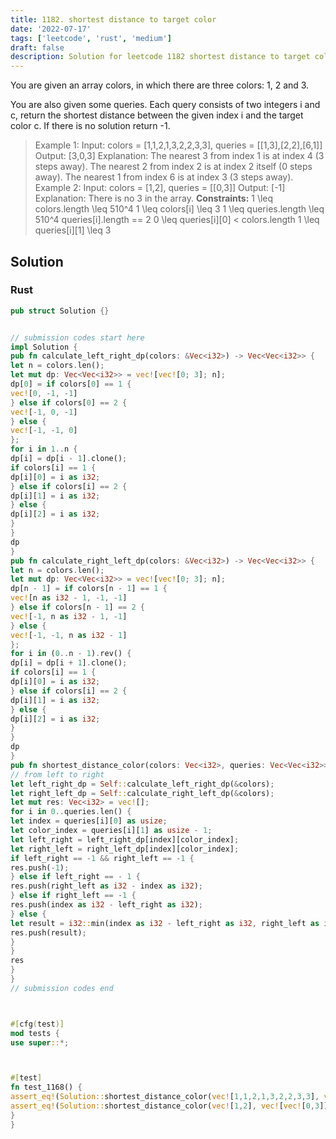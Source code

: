 ```yaml
---
title: 1182. shortest distance to target color
date: '2022-07-17'
tags: ['leetcode', 'rust', 'medium']
draft: false
description: Solution for leetcode 1182 shortest distance to target color
---
```



You are given an array colors, in which there are three colors: 1, 2 and 3.



You are also given some queries. Each query consists of two integers i and c, return the shortest distance between the given index i and the target color c. If there is no solution return -1.







> Example 1:
> Input: colors <TeX>=</TeX> [1,1,2,1,3,2,2,3,3], queries <TeX>=</TeX> [[1,3],[2,2],[6,1]]
> Output: [3,0,3]
> Explanation:
> The nearest 3 from index 1 is at index 4 (3 steps away).
> The nearest 2 from index 2 is at index 2 itself (0 steps away).
> The nearest 1 from index 6 is at index 3 (3 steps away).
> Example 2:
> Input: colors <TeX>=</TeX> [1,2], queries <TeX>=</TeX> [[0,3]]
> Output: [-1]
> Explanation: There is no 3 in the array.
**Constraints:**
> 1 <TeX>\leq</TeX> colors.length <TeX>\leq</TeX> 510^4
> 1 <TeX>\leq</TeX> colors[i] <TeX>\leq</TeX> 3
> 1 <TeX>\leq</TeX> queries.length <TeX>\leq</TeX> 510^4
> queries[i].length <TeX>=</TeX><TeX>=</TeX> 2
> 0 <TeX>\leq</TeX> queries[i][0] < colors.length
> 1 <TeX>\leq</TeX> queries[i][1] <TeX>\leq</TeX> 3


## Solution


### Rust
```rust
pub struct Solution {}


// submission codes start here
impl Solution {
pub fn calculate_left_right_dp(colors: &Vec<i32>) -> Vec<Vec<i32>> {
let n = colors.len();
let mut dp: Vec<Vec<i32>> = vec![vec![0; 3]; n];
dp[0] = if colors[0] == 1 {
vec![0, -1, -1]
} else if colors[0] == 2 {
vec![-1, 0, -1]
} else {
vec![-1, -1, 0]
};
for i in 1..n {
dp[i] = dp[i - 1].clone();
if colors[i] == 1 {
dp[i][0] = i as i32;
} else if colors[i] == 2 {
dp[i][1] = i as i32;
} else {
dp[i][2] = i as i32;
}
}
dp
}
pub fn calculate_right_left_dp(colors: &Vec<i32>) -> Vec<Vec<i32>> {
let n = colors.len();
let mut dp: Vec<Vec<i32>> = vec![vec![0; 3]; n];
dp[n - 1] = if colors[n - 1] == 1 {
vec![n as i32 - 1, -1, -1]
} else if colors[n - 1] == 2 {
vec![-1, n as i32 - 1, -1]
} else {
vec![-1, -1, n as i32 - 1]
};
for i in (0..n - 1).rev() {
dp[i] = dp[i + 1].clone();
if colors[i] == 1 {
dp[i][0] = i as i32;
} else if colors[i] == 2 {
dp[i][1] = i as i32;
} else {
dp[i][2] = i as i32;
}
}
dp
}
pub fn shortest_distance_color(colors: Vec<i32>, queries: Vec<Vec<i32>>) -> Vec<i32> {
// from left to right
let left_right_dp = Self::calculate_left_right_dp(&colors);
let right_left_dp = Self::calculate_right_left_dp(&colors);
let mut res: Vec<i32> = vec![];
for i in 0..queries.len() {
let index = queries[i][0] as usize;
let color_index = queries[i][1] as usize - 1;
let left_right = left_right_dp[index][color_index];
let right_left = right_left_dp[index][color_index];
if left_right == -1 && right_left == -1 {
res.push(-1);
} else if left_right == - 1 {
res.push(right_left as i32 - index as i32);
} else if right_left == -1 {
res.push(index as i32 - left_right as i32);
} else {
let result = i32::min(index as i32 - left_right as i32, right_left as i32 - index as i32);
res.push(result);
}
}
res
}
}
// submission codes end



#[cfg(test)]
mod tests {
use super::*;



#[test]
fn test_1168() {
assert_eq!(Solution::shortest_distance_color(vec![1,1,2,1,3,2,2,3,3], vec![vec![1,3],vec![2,2],vec![6,1]]), vec![3,0,3]);
assert_eq!(Solution::shortest_distance_color(vec![1,2], vec![vec![0,3]]), vec![-1]);
}
}

```
